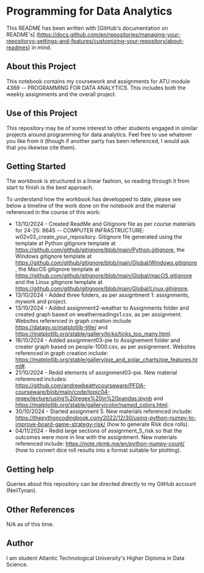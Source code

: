 # Programming for Data Analytics

This README has been written with [GitHub's documentation on README's] (https://docs.github.com/en/repositories/managing-your-repositorys-settings-and-features/customizing-your-repository/about-readmes) in mind.

## About this Project

This notebook contains my coursework and assignments for ATU module 4369 -- PROGRAMMING FOR DATA ANALYTICS. This includes both the weekly assignments and the overall project.

## Use of this Project

This repository may be of some interest to other students engaged in similar projects around programming for data analytics. Feel free to use whatever you like from it (though if another party has been referenced, I would ask that you likewise cite them).

## Getting Started

The workbook is structured in a linear fashion, so reading through it from start to finish is the best approach.

To understand how the workbook has developped to date, please see below a timeline of the work done on the notebook and the material referenced in the course of this work:

- 13/10/2024 - Created ReadMe and Gitignore file as per course materials for 24-25: 8645 -- COMPUTER INFRASTRUCTURE: w02v03_create_your_repository. Gitignore file generated using the template at Python gitignore template at https://github.com/github/gitignore/blob/main/Python.gitignore, the Windows gitignore template at https://github.com/github/gitignore/blob/main/Global/Windows.gitignore, the MacOS gitignore template at https://github.com/github/gitignore/blob/main/Global/macOS.gitignore and the Linux gitignore template at https://github.com/github/gitignore/blob/main/Global/Linux.gitignore.
- 13/10/2024 - Added three folders, as per assigntment 1: assignments, mywork and project.
- 13/10/2024 - Added assignment2-weather to Assignments folder and created graph based on weatherreadings1.csv, as per assignment. Websites referenced in graph creation include https://datagy.io/matplotlib-title/ and https://matplotlib.org/stable/gallery/ticks/ticks_too_many.html.
- 18/10/2024 - Added assignment03-pie to Assignement folder and creater graph based on people-1000.csv, as per assignement. Websites referenced in graph creation include: https://matplotlib.org/stable/gallery/pie_and_polar_charts/pie_features.html#.
- 21/10/2024 - Redid elements of assignment03-pie. New material referenced includes: https://github.com/andrewbeattycourseware/PFDA-courseware/blob/main/code/topic04-regex/lecture/using%20regex%20in%20pandas.ipynb and https://matplotlib.org/stable/gallery/color/named_colors.html. 
- 30/10/2024 - Started assignment 5. New materials referenced include: https://thepythoncodingbook.com/2022/12/30/using-python-numpy-to-improve-board-game-strategy-risk/ (how to generate Risk dice rolls).
- 04/11/2024 - Redid large sections of assignment_5_risk so that the outcomes were more in line with the assigntment. New materials referenced include: https://note.nkmk.me/en/python-numpy-count/ (how to convert dice roll results into a format suitable for plotting).


## Getting help

Queries about this repository can be directed directly to my GitHub account (NeilTynan).

## Other References

N/A as of this time.

## Author
I am student Atlantic Technological University's Higher Diploma in Data Science.
